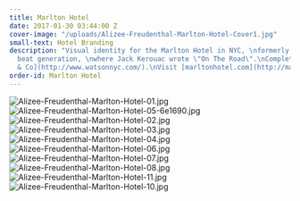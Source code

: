 ```yaml
---
title: Marlton Hotel
date: 2017-01-30 03:44:00 Z
cover-image: "/uploads/Alizee-Freudenthal-Marlton-Hotel-Cover1.jpg"
small-text: Hotel Branding
description: "Visual identity for the Marlton Hotel in NYC, \nformerly house of the
  beat generation, \nwhere Jack Kerouac wrote \"On The Road\".\nCompleted at [Watson
  & Co](http://www.watsonnyc.com/).\nVisit [marltonhotel.com](http://marltonhotel.com/)"
order-id: Marlton Hotel
---
```


![Alizee-Freudenthal-Marlton-Hotel-01.jpg](/uploads/Alizee-Freudenthal-Marlton-Hotel-01.jpg)![Alizee-Freudenthal-Marlton-Hotel-05-6e1690.jpg](/uploads/Alizee-Freudenthal-Marlton-Hotel-05-6e1690.jpg)![Alizee-Freudenthal-Marlton-Hotel-02.jpg](/uploads/Alizee-Freudenthal-Marlton-Hotel-02.jpg)![Alizee-Freudenthal-Marlton-Hotel-03.jpg](/uploads/Alizee-Freudenthal-Marlton-Hotel-03.jpg)![Alizee-Freudenthal-Marlton-Hotel-04.jpg](/uploads/Alizee-Freudenthal-Marlton-Hotel-04.jpg)![Alizee-Freudenthal-Marlton-Hotel-06.jpg](/uploads/Alizee-Freudenthal-Marlton-Hotel-06.jpg)![Alizee-Freudenthal-Marlton-Hotel-07.jpg](/uploads/Alizee-Freudenthal-Marlton-Hotel-07.jpg)![Alizee-Freudenthal-Marlton-Hotel-08.jpg](/uploads/Alizee-Freudenthal-Marlton-Hotel-08.jpg)![Alizee-Freudenthal-Marlton-Hotel-11.jpg](/uploads/Alizee-Freudenthal-Marlton-Hotel-11.jpg)![Alizee-Freudenthal-Marlton-Hotel-10.jpg](/uploads/Alizee-Freudenthal-Marlton-Hotel-10.jpg)